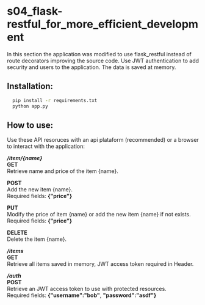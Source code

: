 # s04_flask-restful_for_more_efficient_development

In this section the application was modified to use flask_restful instead of route decorators improving the source code.
Use JWT authentication to add security and users to the application. 
The data is saved at memory.


## Installation:
```bash
  pip install -r requirements.txt
  python app.py
```

## How to use:

Use these API resoruces with an api plataform (recommended) or a browser to interact with the application:


**_/item/{name}_** \
**GET** \
Retrieve name and price of the item {name}.

**POST** \
Add the new item {name}. \
Required fields: **{"price"}**

**PUT** \
Modify the price of item {name} or add the new item {name} if not exists. \
Required fields: **{"price"}**

**DELETE** \
Delete the item {name}.


**_/items_** \
**GET** \
Retrieve all items saved in memory, JWT access token required in Header.

**_/auth_** \
**POST** \
Retrieve an JWT access token to use with protected resources. \
Required fields: **{"username":"bob"**, **"password":"asdf"}**